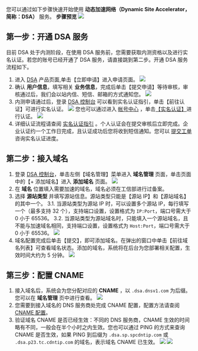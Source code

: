 您可以通过如下步骤快速开始使用 **动态加速网络（Dynamic Site Accelerator，简称：DSA）** 服务。
**步骤预览**
![](http://imgcache.tce.fsphere.cn/static/mc.qcloudimg.com/static/img/63e99672290d674e5e068783223f9b32/dsa_start.png)

## 第一步：开通 DSA 服务
目前 DSA 处于内测阶段，在使用 DSA 服务前，您需要获取内测资格以及进行实名认证。若您的账号已经开通了 DSA 服务，请直接跳到第二步。开通 DSA 服务流程如下。
1. 进入 [DSA](http://tce.fsphere.cn/product/dsa) 产品页面,单击【立即申请】进入申请页面。
![](http://imgcache.tce.fsphere.cn/static/mc.qcloudimg.com/static/img/3a724c4fdd220d2e518ae92d1bd2bede/dsa_application.png)
2. 确认 **用户信息**，填写相关 **业务信息**，完成后单击【提交申请】等待审核，审核通过后，我们会以站内信、短信、邮箱的方式通知您。
![](http://imgcache.tce.fsphere.cn/static/mc.qcloudimg.com/static/img/ba9cb8e878df6374cc67784406c6d5b9/application_info.png)
3. 内测申请通过后，登录 [DSA 控制台](http://console.tce.fsphere.cn/dsa) 可以看到实名认证指引，单击【前往认证】可进行实名认证。
	![](http://imgcache.tce.fsphere.cn/static/mc.qcloudimg.com/static/img/6b0bb2dfb3c56629d3920334c6b4a391/auth.png)
	您也可以通过进入 [帐号中心](http://console.tce.fsphere.cn/developer) ，单击[【实名认证】](http://console.tce.fsphere.cn/developer?to=auth)进行认证。
	![](http://imgcache.tce.fsphere.cn/static/mc.qcloudimg.com/static/img/89cf6aefa8292bdc64662fcc8817a397/auth.png)
4. 详细认证流程请查阅 [实名认证指引](http://tce.fsphere.cn/doc/product/378/3629) 。个人认证会在提交审核后立即完成。企业认证约一个工作日完成，且认证成功后您将收到短信通知。您可以 [提交工单](http://console.tce.fsphere.cn/workorder/category/create?level1_id=1&level2_id=41&level1_name=%E5%85%AC%E5%85%B1%E5%9F%BA%E7%A1%80%E7%B1%BB%E9%97%AE%E9%A2%98&level2_name=%E8%B4%A6%E5%8F%B7%E7%B1%BB) 咨询实名认证进度。

## 第二步：接入域名
1. 登录 [DSA 控制台](http://console.tce.fsphere.cn/dsa)，单击左侧【域名管理】菜单进入 **域名管理** 页面，单击页面中的【+ 添加域名】进入 **添加域名** 页面。
![](http://imgcache.tce.fsphere.cn/static/mc.qcloudimg.com/static/img/b4a628fbcf1e78d12e3cf82ee16dff18/add_host.png)
2. 在 **域名** 位置填入需要加速的域名，域名必须在工信部进行过备案。
3. 选择 **源站类型** 并填写源站信息。源站类型只能是【源站 IP】和【源站域名】的其中一个。
	3.1. 当源站类型为源站 IP 时，可以设置多个源站 IP，每行填写一个（最多支持 32 个），支持端口设置，设置格式为 ```IP:Port```，端口号需大于 0 小于 65536。
	3.2. 当源站类型为源站域名时，只能填入一个源站域名，且不能与加速域名相同，支持端口设置，设置格式为 ```Host:Port```，端口号需大于 0 小于 65536。
![](http://imgcache.tce.fsphere.cn/static/mc.qcloudimg.com/static/img/64f6c5b723947b09b1cbdb19a382ef25/domain_configuration.png)
4. 域名配置完成后单击【提交】，即可添加域名。在弹出的窗口中单击【前往域名列表】可查看域名状态。添加的域名，系统将在后台为您部署相关配置，生效时间大约为 5 分钟。
![](http://imgcache.tce.fsphere.cn/static/mc.qcloudimg.com/static/img/ac66cbfb7916cbce90f6c6ade65167ab/add_ok.png)

## 第三步：配置 CNAME
1. 接入域名后，系统会为您分配对应的 **CNAME** ，以 ```.dsa.dnsv1.com``` 为后缀。您可以在 **域名管理** 页中进行查看。
![](http://imgcache.tce.fsphere.cn/static/mc.qcloudimg.com/static/img/63f31c808a654b6d2047c72ec00e1e0e/dsa_cname.png)
2. 您需要到接入域名的 DNS 服务商处完成 CNAME 配置，配置方法请查阅 [CNAME 配置](http://tce.fsphere.cn/doc/product/570/11134)。
3. 验证域名 CNAME 是否已经生效：不同的 DNS 服务商，CNAME 生效的时间略有不同，一般会在半个小时之内生效。您也可以通过 PING 的方式来查询 CNAME 是否生效，如果 PING 到后缀为 ```.dsa.sp.spcdntip.com``` 或 ```.dsa.p23.tc.cdntip.com``` 的域名，表示域名 CNAME 已生效。
![](http://imgcache.tce.fsphere.cn/static/mc.qcloudimg.com/static/img/3e45aca57e30b993541c16d83d07d154/image.png)
![](http://imgcache.tce.fsphere.cn/static/mc.qcloudimg.com/static/img/c3deeb94c05f02ae934d2f7bb7673f28/image.png)
